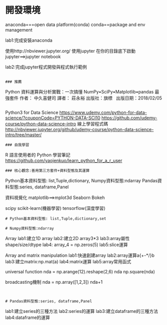 # 開發環境


anaconda===open data platform(conda)
conda==package and env management

lab1:完成安裝anaconda

使用http://nbviewer.jupyter.org/
使用jupyter
在你的目錄底下啟動jupyter==>jupyter notebook

lab2:完成jupyter程式開發與程式執行範例

```

### 推薦
```
Python 資料運算與分析實戰：一次搞懂 NumPy•SciPy•Matplotlib•pandas 最強套件
作者： 中久喜健司  譯者： 莊永裕 出版社：旗標   出版日期：2018/02/05
```
```
Python3 for Data Science 
https://www.udemy.com/python-for-data-science/?couponCode=PYTHON-DATA-SCI10
https://github.com/udemy-course/python-data-science-intro
線上學習程式碼
http://nbviewer.jupyter.org/github/udemy-course/python-data-science-intro/tree/master/
```
### 自我學習 
```
R 語言使用者的 Python 學習筆記
https://github.com/yaojenkuo/learn_python_for_a_r_user
```
### 核心觀念:善用第三方套件+資料型態及其運算
```
Python基本資料型態: list,Tuple,dictionary,
Numpy資料型態:ndarray
Pandas資料型態:series, dataframe,Panel

資料視覺化
matplotlib==>mplot3d
Seaborn
Bokeh

scipy
scikit-learn(機器學習)
tensorflow(深度學習)
```
# Python基本資料型態: list,Tuple,dictionary,set
```
```
# Numpy資料型態:ndarray
```
Array
lab1:建立1D array
lab2:建立2D array3*3
lab3:array屬性shape/size/dtype
lab4:
array_4 = 
np.zeros(5)
lab5:slice運算

Array and matrix manipulation
lab1:快速創建array
lab2:array運算a{+-*/}b
lab3:建立matrix:np.mat(a)
lab4:matrix運算
lab5:array常用函式

universal function
nda = np.arange(12).reshape(2,6)
nda
np.square(nda)

broadcasting機制
nda = np.array([1,2,3])
nda+1
```


# Pandas資料型態:series, dataframe,Panel
```
lab1:建立series的三種方法
lab2:series的運算
lab3:建立dataframe的三種方法
lab4:dataframe的運算

```
